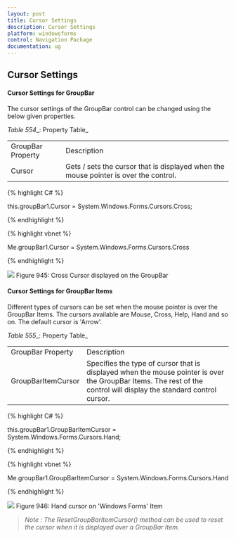 ```yaml
---
layout: post
title: Cursor Settings 
description: Cursor Settings 
platform: windowsforms
control: Navigation Package
documentation: ug
---
```

## Cursor Settings 

#### Cursor Settings for GroupBar

The cursor settings of the GroupBar control can be changed using the below given properties.

_Table_ _554__: Property Table_

<table>
<tr>
<td>
GroupBar Property</td><td>
Description</td></tr>
<tr>
<td>
Cursor</td><td>
Gets / sets the cursor that is displayed when the mouse pointer is over the control.</td></tr>
</table>


{% highlight C# %}  

this.groupBar1.Cursor = System.Windows.Forms.Cursors.Cross;

{% endhighlight %}



{% highlight vbnet %} 

Me.groupBar1.Cursor = System.Windows.Forms.Cursors.Cross

{% endhighlight %}



![](Overview_images/Overview_img34.jpeg) 
Figure 945: Cross Cursor displayed on the GroupBar


#### Cursor Settings for GroupBar Items

Different types of cursors can be set when the mouse pointer is over the GroupBar Items. The cursors available are Mouse, Cross, Help, Hand and so on. The default cursor is 'Arrow'.

_Table_ _555__: Property Table_

<table>
<tr>
<td>
GroupBar Property</td><td>
Description</td></tr>
<tr>
<td>
GroupBarItemCursor</td><td>
Specifies the type of cursor that is displayed when the mouse pointer is over the GroupBar Items. The rest of the control will display the standard control cursor.</td></tr>
</table>


{% highlight C# %} 

this.groupBar1.GroupBarItemCursor = System.Windows.Forms.Cursors.Hand;

 {% endhighlight %}


{% highlight vbnet %} 

Me.groupBar1.GroupBarItemCursor = System.Windows.Forms.Cursors.Hand

{% endhighlight %}

 ![](Overview_images/Overview_img35.jpeg) 
Figure 946: Hand cursor on 'Windows Forms' Item

 > _Note : The ResetGroupBarItemCursor() method can be used to reset the cursor when it is displayed over a GroupBar Item._ 
